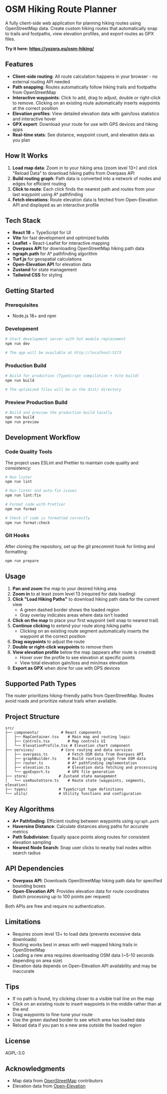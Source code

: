 # OSM Hiking Route Planner

A fully client-side web application for planning hiking routes using
OpenStreetMap data. Create custom hiking routes that automatically snap to
trails and footpaths, view elevation profiles, and export routes as GPX files.

**Try it here: https://yozora.eu/osm-hiking/**

## Features

- **Client-side routing**: All route calculation happens in your browser - no
  external routing API needed
- **Path snapping**: Routes automatically follow hiking trails and footpaths
  from OpenStreetMap
- **Interactive waypoints**: Click to add, drag to adjust, double or right-click
  to remove. Clicking on an existing route automatically inserts waypoints at
  the correct position
- **Elevation profiles**: View detailed elevation data with gain/loss statistics
  and interactive hover
- **GPX export**: Download your route for use with GPS devices and hiking apps
- **Real-time stats**: See distance, waypoint count, and elevation data as you
  plan

## How It Works

1. **Load map data**: Zoom in to your hiking area (zoom level 13+) and click
   "Reload Data" to download hiking paths from Overpass API
2. **Build routing graph**: Path data is converted into a network of nodes and
   edges for efficient routing
3. **Click to route**: Each click finds the nearest path and routes from your
   last waypoint using A\* pathfinding
4. **Fetch elevations**: Route elevation data is fetched from Open-Elevation API
   and displayed as an interactive profile

## Tech Stack

- **React 18** + TypeScript for UI
- **Vite** for fast development and optimized builds
- **Leaflet** + React-Leaflet for interactive mapping
- **Overpass API** for downloading OpenStreetMap hiking path data
- **ngraph.path** for A\* pathfinding algorithm
- **Turf.js** for geospatial calculations
- **Open-Elevation API** for elevation data
- **Zustand** for state management
- **Tailwind CSS** for styling

## Getting Started

### Prerequisites

- Node.js 18+ and npm

### Development

```bash
# Start development server with hot module replacement
npm run dev

# The app will be available at http://localhost:5173
```

### Production Build

```bash
# Build for production (TypeScript compilation + Vite build)
npm run build

# The optimized files will be in the dist/ directory
```

### Preview Production Build

```bash
# Build and preview the production build locally
npm run build
npm run preview
```

## Development Workflow

### Code Quality Tools

The project uses ESLint and Prettier to maintain code quality and consistency:

```bash
# Run linter
npm run lint

# Run linter and auto-fix issues
npm run lint:fix

# Format code with Prettier
npm run format

# Check if code is formatted correctly
npm run format:check
```

### Git Hooks

After cloning the repository, set up the git precommit hook for linting and formatting:

```bash
npm run prepare
```

## Usage

1. **Pan and zoom** the map to your desired hiking area
2. **Zoom in** to at least zoom level 13 (required for data loading)
3. **Click "Load Hiking Paths"** to download hiking path data for the current
   view
   - A green dashed border shows the loaded region
   - Gray overlay indicates areas where data isn't loaded
4. **Click on the map** to place your first waypoint (will snap to nearest
   trail)
5. **Continue clicking** to extend your route along hiking paths
   - Clicking on an existing route segment automatically inserts the waypoint at
     the correct position
6. **Drag waypoints** to adjust the route
7. **Double or right-click waypoints** to remove them
8. **View elevation profile** below the map (appears after route is created)
   - Hover over the profile to see elevation at specific points
   - View total elevation gain/loss and min/max elevation
9. **Export as GPX** when done for use with GPS devices

## Supported Path Types

The router prioritizes hiking-friendly paths from OpenStreetMap. Routes avoid
roads and prioritize natural trails when available.

## Project Structure

```text
src/
├── components/          # React components
│   ├── MapContainer.tsx    # Main map and routing logic
│   ├── Controls.tsx        # Map controls UI
│   └── ElevationProfile.tsx # Elevation chart component
├── services/            # Core routing and data services
│   ├── overpass.ts         # Fetch OSM data from Overpass API
│   ├── graphBuilder.ts     # Build routing graph from OSM data
│   ├── router.ts           # A* pathfinding implementation
│   ├── elevation.ts        # Elevation data fetching and processing
│   └── gpxExport.ts        # GPX file generation
├── store/              # Zustand state management
│   └── useRouteStore.ts    # Route state (waypoints, segments, elevation)
├── types/              # TypeScript type definitions
└── utils/              # Utility functions and configuration
```

## Key Algorithms

- **A\* Pathfinding**: Efficient routing between waypoints using `ngraph.path`
- **Haversine Distance**: Calculate distances along paths for accurate metrics
- **Path Subdivision**: Equally space points along routes for consistent
  elevation sampling
- **Nearest Node Search**: Snap user clicks to nearby trail nodes within search
  radius

## API Dependencies

- **Overpass API**: Downloads OpenStreetMap hiking path data for specified
  bounding boxes
- **Open-Elevation API**: Provides elevation data for route coordinates (batch
  processing up to 100 points per request)

Both APIs are free and require no authentication.

## Limitations

- Requires zoom level 13+ to load data (prevents excessive data downloads)
- Routing works best in areas with well-mapped hiking trails in OpenStreetMap
- Loading a new area requires downloading OSM data (~5-10 seconds depending on
  area size)
- Elevation data depends on Open-Elevation API availability and may be
  inaccurate

## Tips

- If no path is found, try clicking closer to a visible trail line on the map
- Click on an existing route to insert waypoints in the middle rather than at
  the end
- Drag waypoints to fine-tune your route
- Use the green dashed border to see which area has loaded data
- Reload data if you pan to a new area outside the loaded region

## License

AGPL-3.0

## Acknowledgments

- Map data from [OpenStreetMap](https://www.openstreetmap.org/) contributors
- Elevation data from [Open-Elevation](https://open-elevation.com/)
